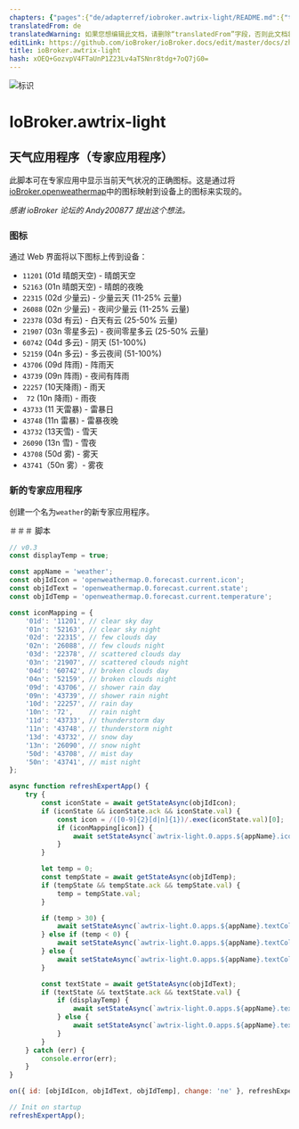 ```yaml
---
chapters: {"pages":{"de/adapterref/iobroker.awtrix-light/README.md":{"title":{"de":"ioBroker.awtrix-light"},"content":"de/adapterref/iobroker.awtrix-light/README.md"},"de/adapterref/iobroker.awtrix-light/weather-app.md":{"title":{"de":"ioBroker.awtrix-light"},"content":"de/adapterref/iobroker.awtrix-light/weather-app.md"}}}
translatedFrom: de
translatedWarning: 如果您想编辑此文档，请删除“translatedFrom”字段，否则此文档将再次自动翻译
editLink: https://github.com/ioBroker/ioBroker.docs/edit/master/docs/zh-cn/adapterref/iobroker.awtrix-light/weather-app.md
title: ioBroker.awtrix-light
hash: xOEQ+GozvpV4FTaUnP1Z23Lv4aTSNnr8tdg+7oQ7jG0=
---
```

![标识](../../../de/admin/awtrix-light.png)

# IoBroker.awtrix-light
## 天气应用程序（专家应用程序）
此脚本可在专家应用中显示当前天气状况的正确图标。这是通过将[ioBroker.openweathermap](https://github.com/ioBroker/ioBroker.openweathermap/tree/master)中的图标映射到设备上的图标来实现的。

*感谢 ioBroker 论坛的 Andy200877 提出这个想法。*

### 图标
通过 Web 界面将以下图标上传到设备：

- `11201` (01d 晴朗天空) - 晴朗天空
- `52163` (01n 晴朗天空) - 晴朗的夜晚
- `22315` (02d 少量云) - 少量云天 (11-25% 云量)
- `26088` (02n 少量云) - 夜间少量云 (11-25% 云量)
- `22378` (03d 有云) - 白天有云 (25-50% 云量)
- `21907` (03n 零星多云) - 夜间零星多云 (25-50% 云量)
- `60742` (04d 多云) - 阴天 (51-100%)
- `52159` (04n 多云) - 多云夜间 (51-100%)
- `43706` (09d 阵雨) - 阵雨天
- `43739` (09n 阵雨) - 夜间有阵雨
- `22257` (10天降雨) - 雨天
- ` 72` (10n 降雨) - 雨夜
- `43733` (11 天雷暴) - 雷暴日
- `43748` (11n 雷暴) - 雷暴夜晚
- `43732` (13天雪) - 雪天
- `26090` (13n 雪) - 雪夜
- `43708` (50d 雾) - 雾天
- `43741`（50n 雾）- 雾夜

### 新的专家应用程序
创建一个名为`weather`的新专家应用程序。

＃＃＃ 脚本
```javascript
// v0.3
const displayTemp = true;

const appName = 'weather';
const objIdIcon = 'openweathermap.0.forecast.current.icon';
const objIdText = 'openweathermap.0.forecast.current.state';
const objIdTemp = 'openweathermap.0.forecast.current.temperature';

const iconMapping = {
    '01d': '11201', // clear sky day
    '01n': '52163', // clear sky night
    '02d': '22315', // few clouds day
    '02n': '26088', // few clouds night
    '03d': '22378', // scattered clouds day
    '03n': '21907', // scattered clouds night
    '04d': '60742', // broken clouds day
    '04n': '52159', // broken clouds night
    '09d': '43706', // shower rain day
    '09n': '43739', // shower rain night
    '10d': '22257', // rain day
    '10n': '72',    // rain night
    '11d': '43733', // thunderstorm day
    '11n': '43748', // thunderstorm night
    '13d': '43732', // snow day
    '13n': '26090', // snow night
    '50d': '43708', // mist day
    '50n': '43741', // mist night
};

async function refreshExpertApp() {
    try {
        const iconState = await getStateAsync(objIdIcon);
        if (iconState && iconState.ack && iconState.val) {
            const icon = /([0-9]{2}[d|n]{1})/.exec(iconState.val)[0];
            if (iconMapping[icon]) {
                await setStateAsync(`awtrix-light.0.apps.${appName}.icon`, { val: iconMapping[icon] });
            }
        }

        let temp = 0;
        const tempState = await getStateAsync(objIdTemp);
        if (tempState && tempState.ack && tempState.val) {
            temp = tempState.val;
        }

        if (temp > 30) {
            await setStateAsync(`awtrix-light.0.apps.${appName}.textColor`, { val: '#bd2020' });
        } else if (temp < 0) {
            await setStateAsync(`awtrix-light.0.apps.${appName}.textColor`, { val: '#236fd9' });
        } else {
            await setStateAsync(`awtrix-light.0.apps.${appName}.textColor`, { val: '#ffffff' });
        }

        const textState = await getStateAsync(objIdText);
        if (textState && textState.ack && textState.val) {
            if (displayTemp) {
                await setStateAsync(`awtrix-light.0.apps.${appName}.text`, { val: `${textState.val} - ${formatValue(temp, 2)} °C` });
            } else {
                await setStateAsync(`awtrix-light.0.apps.${appName}.text`, { val: textState.val });
            }
        }
    } catch (err) {
        console.error(err);
    }
}

on({ id: [objIdIcon, objIdText, objIdTemp], change: 'ne' }, refreshExpertApp);

// Init on startup
refreshExpertApp();
```